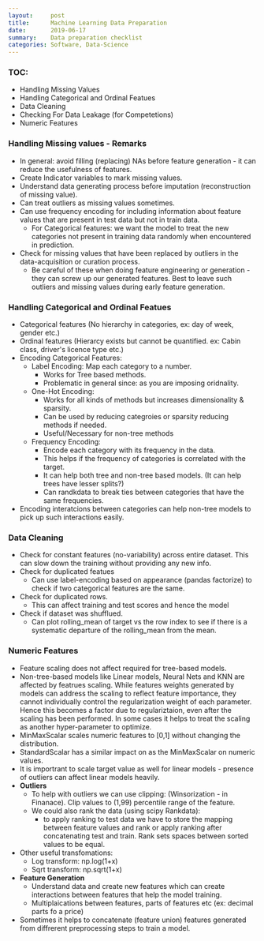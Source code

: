```yaml
---
layout:     post
title:      Machine Learning Data Preparation
date:       2019-06-17
summary:    Data preparation checklist
categories: Software, Data-Science
---
```


### TOC: 
- Handling Missing Values
- Handling Categorical and Ordinal Featues
- Data Cleaning
- Checking For Data Leakage (for Competetions)
- Numeric Features

### Handling Missing values - Remarks

- In general: avoid filling (replacing) NAs before feature generation - it can reduce the usefulness of features.
- Create Indicator variables to mark missing values. 
- Understand data generating process before imputation (reconstruction of missing value). 
- Can treat outliers as missing values sometimes.
- Can use frequency encoding for including information about feature values 
that are present in test data but not in train data. 
    - For Categorical features: we want the model to treat the new categories not present in training data randomly when encountered in prediction.  
- Check for missing values that have been replaced by outliers in the data-acquisition or curation process.
    - Be careful of these when doing feature engineering or generation - they can screw up our generated features. Best to leave such outliers and missing values during early feature generation. 

### Handling Categorical and Ordinal Featues
- Categorical features (No hierarchy in categories, ex: day of week, gender etc.)
- Ordinal features (Hierarcy exists but cannot be quantified. ex: Cabin class, driver's licence type etc.)
- Encoding Categorical Features:
    - Label Encoding: Map each category to a number. 
        - Works for Tree based methods. 
        - Problematic in general since: as you are imposing oridnality. 
    - One-Hot Encoding: 
        - Works for all kinds of methods but increases dimensionality & sparsity. 
        - Can be used by reducing categroies or sparsity reducing methods if needed. 
        - Useful/Necessary for non-tree methods
    - Frequency Encoding:
        - Encode each category with its frequency in the data. 
        - This helps if the frequency of categories is correlated with the target. 
        - It can help both tree and non-tree based models. (It can help trees have lesser splits?) 
        - Can randkdata to break ties between categories that have the same frequencies. 
- Encoding interatcions between categories can help non-tree models to pick up such interactions easily.

### Data Cleaning
- Check for constant features (no-variability) across entire dataset. This can slow down the training without providing any new info.
- Check for duplicated featues 
    - Can use label-encoding based on appearance (pandas factorize) to check if two categorical features are the same.
- Check for duplicated rows. 
    - This can affect training and test scores and hence the model
- Check if dataset was shufflued. 
    - Can plot rolling_mean of target vs the row index to see if there is a systematic departure of the rolling_mean from the mean. 

### Numeric Features
- Feature scaling does not affect required for tree-based models. 
- Non-tree-based models like Linear models, Neural Nets and KNN are affected by featrues scaling. While features weights generated by models can address the scaling to reflect feature importance, they cannot individually control the regularization weight of each parameter. Hence this becomes a factor due to regulariztaion, even after the scaling has been performed. In some cases it helps to treat the scaling as another hyper-parameter to optimize.  
- MinMaxScalar scales numeric features to [0,1] without changing the distribution. 
- StandardScalar has a similar impact on as the MinMaxScalar on numeric values. 
- It is importrant to scale target value as well for linear models - presence of outliers can affect linear models heavily.
- **Outliers**
    - To help with outliers we can use clipping: (Winsorization - in Finanace). Clip values to (1,99) percentile range of the feature. 
    - We could also rank the data (using scipy Rankdata): 
        - to apply ranking to test data we have to store the mapping between feature values and rank or apply ranking after concatenating test and train. Rank sets spaces between sorted values to be equal. 
- Other useful transfomations:
    - Log transform: np.log(1+x)
    - Sqrt transform: np.sqrt(1+x)
- **Feature Generation**
    - Understand data and create new features which can create interactions between features that help the model training. 
    - Multiplaications between features, parts of features etc (ex: decimal parts fo a price)
- Sometimes it helps to concatenate (feature union) features generated from diffrerent preprocessing steps to train a model.





<!-- Links List Example

#### INSIDE BODY #####

## IMAGE
![Spark Components][spark_components]

## PAGE LINK
For more info on other components [look here][mapr_spark_article]

#### LINK FOOTER #####
[spark_components]: /notes/images/spark-components.png "Spark Componenets Image Link"
[mapr_spark_article]: https://mapr.com/ebooks/spark/03-apache-spark-architecture-overview.html
-->